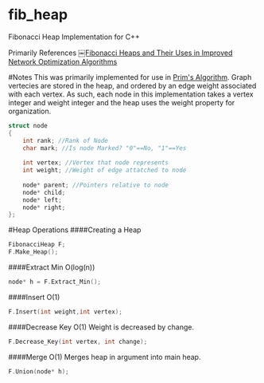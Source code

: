 fib_heap
========

Fibonacci Heap Implementation for C++

Primarily References [￼Fibonacci Heaps and Their Uses in Improved Network Optimization Algorithms](http://www.cl.cam.ac.uk/~sos22/supervise/dsaa/fib_heaps.pdf)

#Notes
This was primarily implemented for use in [Prim's Algorithm](http://en.wikipedia.org/wiki/Prim's_algorithm). Graph vertecies are stored in the heap, and ordered by an edge weight associated with each vertex. As such, each node in this implementation takes a vertex integer and weight integer and the heap uses the weight property for organization. 

```c++
struct node
{
    int rank; //Rank of Node
    char mark; //Is node Marked? "0"==No, "1"==Yes
    
    int vertex; //Vertex that node represents
    int weight; //Weight of edge attatched to node
    
    node* parent; //Pointers relative to node
    node* child;
    node* left;
    node* right;
};
```

#Heap Operations
####Creating a Heap

```c++
FibonacciHeap F;
F.Make_Heap();
```
####Extract Min O(log(n))
```c++
node* h = F.Extract_Min();
```
####Insert O(1)
```c++
F.Insert(int weight,int vertex);
```
####Decrease Key O(1)
Weight is decreased by change. 
```c++
F.Decrease_Key(int vertex, int change); 
```
####Merge O(1)
Merges heap in argument into main heap. 
```c++
F.Union(node* h);
```
